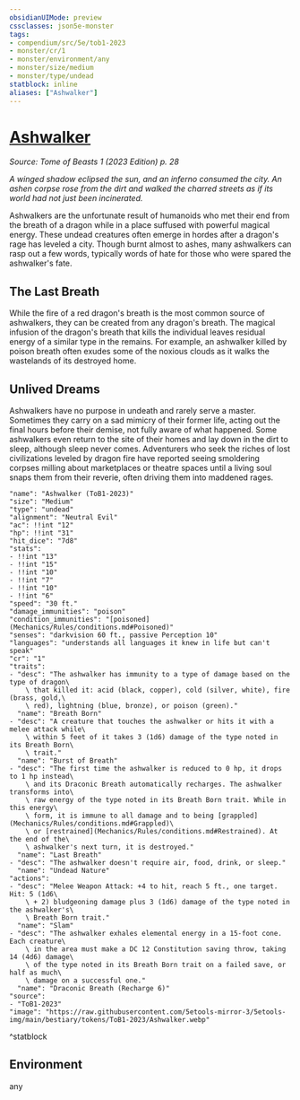 ```yaml
---
obsidianUIMode: preview
cssclasses: json5e-monster
tags:
- compendium/src/5e/tob1-2023
- monster/cr/1
- monster/environment/any
- monster/size/medium
- monster/type/undead
statblock: inline
aliases: ["Ashwalker"]
---
```

# [Ashwalker](Mechanics\bestiary\undead/ashwalker-tob1-2023.md)
*Source: Tome of Beasts 1 (2023 Edition) p. 28*  

*A winged shadow eclipsed the sun, and an inferno consumed the city. An ashen corpse rose from the dirt and walked the charred streets as if its world had not just been incinerated.*

Ashwalkers are the unfortunate result of humanoids who met their end from the breath of a dragon while in a place suffused with powerful magical energy. These undead creatures often emerge in hordes after a dragon's rage has leveled a city. Though burnt almost to ashes, many ashwalkers can rasp out a few words, typically words of hate for those who were spared the ashwalker's fate.

## The Last Breath

While the fire of a red dragon's breath is the most common source of ashwalkers, they can be created from any dragon's breath. The magical infusion of the dragon's breath that kills the individual leaves residual energy of a similar type in the remains. For example, an ashwalker killed by poison breath often exudes some of the noxious clouds as it walks the wastelands of its destroyed home.

## Unlived Dreams

Ashwalkers have no purpose in undeath and rarely serve a master. Sometimes they carry on a sad mimicry of their former life, acting out the final hours before their demise, not fully aware of what happened. Some ashwalkers even return to the site of their homes and lay down in the dirt to sleep, although sleep never comes. Adventurers who seek the riches of lost civilizations leveled by dragon fire have reported seeing smoldering corpses milling about marketplaces or theatre spaces until a living soul snaps them from their reverie, often driving them into maddened rages.

```statblock
"name": "Ashwalker (ToB1-2023)"
"size": "Medium"
"type": "undead"
"alignment": "Neutral Evil"
"ac": !!int "12"
"hp": !!int "31"
"hit_dice": "7d8"
"stats":
- !!int "13"
- !!int "15"
- !!int "10"
- !!int "7"
- !!int "10"
- !!int "6"
"speed": "30 ft."
"damage_immunities": "poison"
"condition_immunities": "[poisoned](Mechanics/Rules/conditions.md#Poisoned)"
"senses": "darkvision 60 ft., passive Perception 10"
"languages": "understands all languages it knew in life but can't speak"
"cr": "1"
"traits":
- "desc": "The ashwalker has immunity to a type of damage based on the type of dragon\
    \ that killed it: acid (black, copper), cold (silver, white), fire (brass, gold,\
    \ red), lightning (blue, bronze), or poison (green)."
  "name": "Breath Born"
- "desc": "A creature that touches the ashwalker or hits it with a melee attack while\
    \ within 5 feet of it takes 3 (1d6) damage of the type noted in its Breath Born\
    \ trait."
  "name": "Burst of Breath"
- "desc": "The first time the ashwalker is reduced to 0 hp, it drops to 1 hp instead\
    \ and its Draconic Breath automatically recharges. The ashwalker transforms into\
    \ raw energy of the type noted in its Breath Born trait. While in this energy\
    \ form, it is immune to all damage and to being [grappled](Mechanics/Rules/conditions.md#Grappled)\
    \ or [restrained](Mechanics/Rules/conditions.md#Restrained). At the end of the\
    \ ashwalker's next turn, it is destroyed."
  "name": "Last Breath"
- "desc": "The ashwalker doesn't require air, food, drink, or sleep."
  "name": "Undead Nature"
"actions":
- "desc": "Melee Weapon Attack: +4 to hit, reach 5 ft., one target. Hit: 5 (1d6\
    \ + 2) bludgeoning damage plus 3 (1d6) damage of the type noted in the ashwalker's\
    \ Breath Born trait."
  "name": "Slam"
- "desc": "The ashwalker exhales elemental energy in a 15-foot cone. Each creature\
    \ in the area must make a DC 12 Constitution saving throw, taking 14 (4d6) damage\
    \ of the type noted in its Breath Born trait on a failed save, or half as much\
    \ damage on a successful one."
  "name": "Draconic Breath (Recharge 6)"
"source":
- "ToB1-2023"
"image": "https://raw.githubusercontent.com/5etools-mirror-3/5etools-img/main/bestiary/tokens/ToB1-2023/Ashwalker.webp"
```
^statblock

## Environment

any
